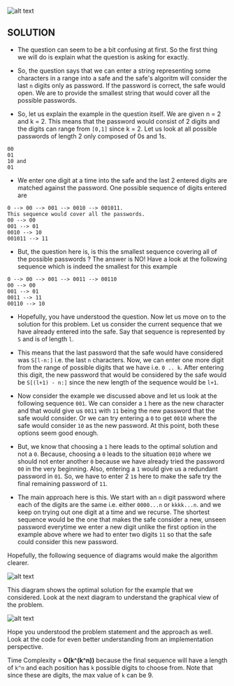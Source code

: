 ![alt text](https://raw.githubusercontent.com/DivyaGodayal/CoderChef-Kitchen/master/Images/Cracking-the-Safe.png)

## SOLUTION

* The question can seem to be a bit confusing at first. So the first thing we will do is
explain what the question is asking for exactly. 

* So, the question says that we can enter a string representing some characters in a range into 
a safe and the safe's algoritm will consider the last `n` digits only as password. If the password is 
correct, the safe would open. We are to provide the smallest string that would 
cover all the possible passwords. 

* So, let us explain the example in the question itself. We are given n = 2 and k = 2. This means that the 
password would consist of 2 digits and the digits can range from `[0,1]` since k = 2. Let us look at all possible passwords
of length 2 only composed of 0s and 1s. 

```
00
01
10 and 
01
``` 

* We enter one digit at a time into the safe and the last 2 entered digits are matched against the 
password. One possible sequence of digits entered are

```
0 --> 00 --> 001 --> 0010 --> 001011. 
This sequence would cover all the passwords. 
00 --> 00
001 --> 01
0010 --> 10
001011 --> 11 
```

* But, the question here is, is this the smallest sequence covering all of the possible passwords ? The answer is NO!
Have a look at the following sequence which is indeed the smallest for this example
 
```
0 --> 00 --> 001 --> 0011 --> 00110
00 --> 00
001 --> 01
0011 --> 11
00110 --> 10
``` 

* Hopefully, you have understood the question. Now let us move on to the solution for this problem. 
Let us consider the current sequence that we have already entered into the safe. Say that sequence is represented 
by `S` and is of length `l`. 

* This means that the last password that the safe would have considered was `S[l-n:]` i.e. the last `n` characters.
Now, we can enter one more digit from the range of possible digits that we have i.e. `0 .. k`. After entering this 
digit, the new password that would be considered by the safe would be `S[(l+1) - n:]` since the new length of the sequence would be `l+1`. 

* Now consider the example we discussed above and let us look at the following sequence `001`. 
We can consider a `1` here as the new character and that would give us `0011` with `11` being the new
password that the safe would consider. Or we can try entering a `0` to get `0010` where the 
safe would consider `10` as the new password. At this point, both these options 
seem good enough. 

* But, we know that choosing a `1` here leads to the optimal solution and not a `0`.
Because, choosing a `0` leads to the situation `0010` where we should not enter another `0` 
because we have already tried the password `00` in the very beginning. Also, entering a `1` would
give us a redundant password in `01`. So, we have to enter 2 `1`s here to make the safe
try the final remaining password of `11`. 

* The main approach here is this. We start with an `n` digit password where each of the digits are the same i.e.
either `0000...n` or `kkkk...n`. and we keep on trying out one digit at a time and we recurse. 
The shortest sequence would be the one that makes the safe consider a new, unseen password everytime 
we enter a new digit unlike the first option in the example above where we had to 
enter two digits `11` so that the safe could consider this new password. 

Hopefully, the following sequence of diagrams would make the algorithm clearer. 

 ![alt text](https://raw.githubusercontent.com/DivyaGodayal/CoderChef-Kitchen/master/Images/cracking-safe-diag-1.png)
 
 This diagram shows the optimal solution for the example that we considered. Look at the next
 diagram to understand the graphical view of the problem. 
 
 ![alt text](https://raw.githubusercontent.com/DivyaGodayal/CoderChef-Kitchen/master/Images/cracking-safe-diag-2.png)

Hope you understood the problem statement and the approach as well. Look at the code for even better understanding from an implementation perspective.

Time Complexity = **O(k^(k^n))** because the final sequence will have a 
length of `k^n` and each position has `k` possible digits to choose from. Note that 
since these are digits, the max value of `k` can be 9.    
